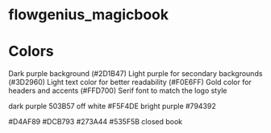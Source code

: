 # flowgenius_magicbook


# Colors
Dark purple background (#2D1B47)
Light purple for secondary backgrounds (#3D2960)
Light text color for better readability (#F0E6FF)
Gold color for headers and accents (#FFD700)
Serif font to match the logo style

dark purple 503B57
off white #F5F4DE
bright purple #794392


#D4AF89
#DCB793
#273A44
#535F5B
closed book